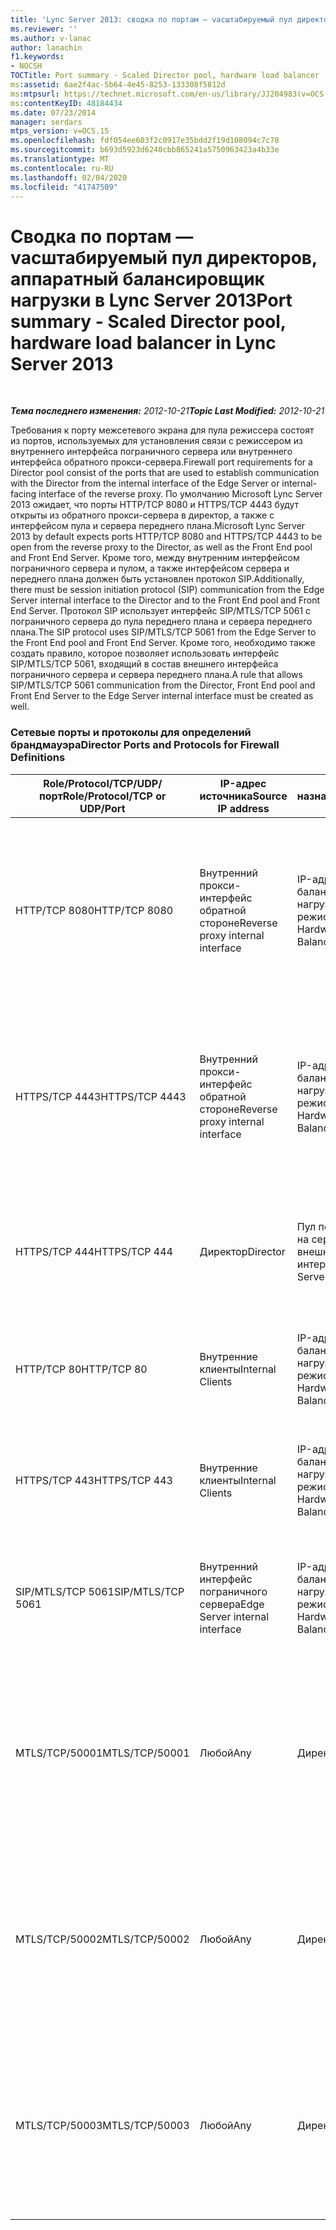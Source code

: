 ```yaml
---
title: 'Lync Server 2013: сводка по портам — vасштабируемый пул директоров, аппаратный балансировщик нагрузки'
ms.reviewer: ''
ms.author: v-lanac
author: lanachin
f1.keywords:
- NOCSH
TOCTitle: Port summary - Scaled Director pool, hardware load balancer
ms:assetid: 6ae2f4ac-5b64-4e45-8253-133308f5812d
ms:mtpsurl: https://technet.microsoft.com/en-us/library/JJ204983(v=OCS.15)
ms:contentKeyID: 48184434
ms.date: 07/23/2014
manager: serdars
mtps_version: v=OCS.15
ms.openlocfilehash: fdf054ee603f2c0917e35bdd2f19d108094c7c78
ms.sourcegitcommit: b693d5923d6240cbb865241a5750963423a4b33e
ms.translationtype: MT
ms.contentlocale: ru-RU
ms.lasthandoff: 02/04/2020
ms.locfileid: "41747509"
---
```

<div data-xmlns="http://www.w3.org/1999/xhtml">

<div class="topic" data-xmlns="http://www.w3.org/1999/xhtml" data-msxsl="urn:schemas-microsoft-com:xslt" data-cs="http://msdn.microsoft.com/en-us/">

<div data-asp="http://msdn2.microsoft.com/asp">

# <a name="port-summary---scaled-director-pool-hardware-load-balancer-in-lync-server-2013"></a><span data-ttu-id="33d2e-102">Сводка по портам — vасштабируемый пул директоров, аппаратный балансировщик нагрузки в Lync Server 2013</span><span class="sxs-lookup"><span data-stu-id="33d2e-102">Port summary - Scaled Director pool, hardware load balancer in Lync Server 2013</span></span>

</div>

<div id="mainSection">

<div id="mainBody">

<span> </span>

<span data-ttu-id="33d2e-103">_**Тема последнего изменения:** 2012-10-21_</span><span class="sxs-lookup"><span data-stu-id="33d2e-103">_**Topic Last Modified:** 2012-10-21_</span></span>

<span data-ttu-id="33d2e-104">Требования к порту межсетевого экрана для пула режиссера состоят из портов, используемых для установления связи с режиссером из внутреннего интерфейса пограничного сервера или внутреннего интерфейса обратного прокси-сервера.</span><span class="sxs-lookup"><span data-stu-id="33d2e-104">Firewall port requirements for a Director pool consist of the ports that are used to establish communication with the Director from the internal interface of the Edge Server or internal-facing interface of the reverse proxy.</span></span> <span data-ttu-id="33d2e-105">По умолчанию Microsoft Lync Server 2013 ожидает, что порты HTTP/TCP 8080 и HTTPS/TCP 4443 будут открыты из обратного прокси-сервера в директор, а также с интерфейсом пула и сервера переднего плана.</span><span class="sxs-lookup"><span data-stu-id="33d2e-105">Microsoft Lync Server 2013 by default expects ports HTTP/TCP 8080 and HTTPS/TCP 4443 to be open from the reverse proxy to the Director, as well as the Front End pool and Front End Server.</span></span> <span data-ttu-id="33d2e-106">Кроме того, между внутренним интерфейсом пограничного сервера и пулом, а также интерфейсом сервера и переднего плана должен быть установлен протокол SIP.</span><span class="sxs-lookup"><span data-stu-id="33d2e-106">Additionally, there must be session initiation protocol (SIP) communication from the Edge Server internal interface to the Director and to the Front End pool and Front End Server.</span></span> <span data-ttu-id="33d2e-107">Протокол SIP использует интерфейс SIP/MTLS/TCP 5061 с пограничного сервера до пула переднего плана и сервера переднего плана.</span><span class="sxs-lookup"><span data-stu-id="33d2e-107">The SIP protocol uses SIP/MTLS/TCP 5061 from the Edge Server to the Front End pool and Front End Server.</span></span> <span data-ttu-id="33d2e-108">Кроме того, необходимо также создать правило, которое позволяет использовать интерфейс SIP/MTLS/TCP 5061, входящий в состав внешнего интерфейса пограничного сервера и сервера переднего плана.</span><span class="sxs-lookup"><span data-stu-id="33d2e-108">A rule that allows SIP/MTLS/TCP 5061 communication from the Director, Front End pool and Front End Server to the Edge Server internal interface must be created as well.</span></span>

### <a name="director-ports-and-protocols-for-firewall-definitions"></a><span data-ttu-id="33d2e-109">Сетевые порты и протоколы для определений брандмауэра</span><span class="sxs-lookup"><span data-stu-id="33d2e-109">Director Ports and Protocols for Firewall Definitions</span></span>

<table>
<colgroup>
<col style="width: 25%" />
<col style="width: 25%" />
<col style="width: 25%" />
<col style="width: 25%" />
</colgroup>
<thead>
<tr class="header">
<th><span data-ttu-id="33d2e-110">Role/Protocol/TCP/UDP/порт</span><span class="sxs-lookup"><span data-stu-id="33d2e-110">Role/Protocol/TCP or UDP/Port</span></span></th>
<th><span data-ttu-id="33d2e-111">IP-адрес источника</span><span class="sxs-lookup"><span data-stu-id="33d2e-111">Source IP address</span></span></th>
<th><span data-ttu-id="33d2e-112">IP-адрес назначения</span><span class="sxs-lookup"><span data-stu-id="33d2e-112">Destination IP address</span></span></th>
<th><span data-ttu-id="33d2e-113">Примечания.</span><span class="sxs-lookup"><span data-stu-id="33d2e-113">Notes</span></span></th>
</tr>
</thead>
<tbody>
<tr class="odd">
<td><p><span data-ttu-id="33d2e-114">HTTP/TCP 8080</span><span class="sxs-lookup"><span data-stu-id="33d2e-114">HTTP/TCP 8080</span></span></p></td>
<td><p><span data-ttu-id="33d2e-115">Внутренний прокси-интерфейс обратной стороне</span><span class="sxs-lookup"><span data-stu-id="33d2e-115">Reverse proxy internal interface</span></span></p></td>
<td><p><span data-ttu-id="33d2e-116">IP-адрес подсистемы балансировки нагрузки для режиссера</span><span class="sxs-lookup"><span data-stu-id="33d2e-116">Director Hardware Load Balancer VIP</span></span></p></td>
<td><p><span data-ttu-id="33d2e-117">По умолчанию получил внешняя сторона обратного прокси-сервера, связь передается в каталог ХЛБ VIP и на сервер переднего плана.</span><span class="sxs-lookup"><span data-stu-id="33d2e-117">Initially received by the external side of the reverse proxy, the communication is sent on to the Director HLB VIP and Front End Servers web services</span></span></p></td>
</tr>
<tr class="even">
<td><p><span data-ttu-id="33d2e-118">HTTPS/TCP 4443</span><span class="sxs-lookup"><span data-stu-id="33d2e-118">HTTPS/TCP 4443</span></span></p></td>
<td><p><span data-ttu-id="33d2e-119">Внутренний прокси-интерфейс обратной стороне</span><span class="sxs-lookup"><span data-stu-id="33d2e-119">Reverse proxy internal interface</span></span></p></td>
<td><p><span data-ttu-id="33d2e-120">IP-адрес подсистемы балансировки нагрузки для режиссера</span><span class="sxs-lookup"><span data-stu-id="33d2e-120">Director Hardware Load Balancer VIP</span></span></p></td>
<td><p><span data-ttu-id="33d2e-121">По умолчанию получил внешняя сторона обратного прокси-сервера, связь передается в каталог ХЛБ VIP и на сервер переднего плана.</span><span class="sxs-lookup"><span data-stu-id="33d2e-121">Initially received by the external side of the reverse proxy, the communication is sent on to the Director HLB VIP and Front End Servers web services</span></span></p></td>
</tr>
<tr class="odd">
<td><p><span data-ttu-id="33d2e-122">HTTPS/TCP 444</span><span class="sxs-lookup"><span data-stu-id="33d2e-122">HTTPS/TCP 444</span></span></p></td>
<td><p><span data-ttu-id="33d2e-123">Директор</span><span class="sxs-lookup"><span data-stu-id="33d2e-123">Director</span></span></p></td>
<td><p><span data-ttu-id="33d2e-124">Пул переднего плана на сервере или внешнем интерфейсе</span><span class="sxs-lookup"><span data-stu-id="33d2e-124">Front End Server or Front End pool</span></span></p></td>
<td><p><span data-ttu-id="33d2e-125">Межсерверная связь между директором ХЛБ VIP и серверами переднего плана</span><span class="sxs-lookup"><span data-stu-id="33d2e-125">Inter-server communication between the Director HLB VIP and the Front End Servers</span></span></p></td>
</tr>
<tr class="even">
<td><p><span data-ttu-id="33d2e-126">HTTP/TCP 80</span><span class="sxs-lookup"><span data-stu-id="33d2e-126">HTTP/TCP 80</span></span></p></td>
<td><p><span data-ttu-id="33d2e-127">Внутренние клиенты</span><span class="sxs-lookup"><span data-stu-id="33d2e-127">Internal Clients</span></span></p></td>
<td><p><span data-ttu-id="33d2e-128">IP-адрес подсистемы балансировки нагрузки для режиссера</span><span class="sxs-lookup"><span data-stu-id="33d2e-128">Director Hardware Load Balancer VIP</span></span></p></td>
<td><p><span data-ttu-id="33d2e-129">Режиссер предоставляет веб-службы внутренним и внешним клиентам.</span><span class="sxs-lookup"><span data-stu-id="33d2e-129">The Director provides web services to internal as well as external clients.</span></span></p></td>
</tr>
<tr class="odd">
<td><p><span data-ttu-id="33d2e-130">HTTPS/TCP 443</span><span class="sxs-lookup"><span data-stu-id="33d2e-130">HTTPS/TCP 443</span></span></p></td>
<td><p><span data-ttu-id="33d2e-131">Внутренние клиенты</span><span class="sxs-lookup"><span data-stu-id="33d2e-131">Internal Clients</span></span></p></td>
<td><p><span data-ttu-id="33d2e-132">IP-адрес подсистемы балансировки нагрузки для режиссера</span><span class="sxs-lookup"><span data-stu-id="33d2e-132">Director Hardware Load Balancer VIP</span></span></p></td>
<td><p><span data-ttu-id="33d2e-133">Режиссер предоставляет веб-службы внутренним и внешним клиентам.</span><span class="sxs-lookup"><span data-stu-id="33d2e-133">The Director provides web services to internal as well as external clients.</span></span></p></td>
</tr>
<tr class="even">
<td><p><span data-ttu-id="33d2e-134">SIP/MTLS/TCP 5061</span><span class="sxs-lookup"><span data-stu-id="33d2e-134">SIP/MTLS/TCP 5061</span></span></p></td>
<td><p><span data-ttu-id="33d2e-135">Внутренний интерфейс пограничного сервера</span><span class="sxs-lookup"><span data-stu-id="33d2e-135">Edge Server internal interface</span></span></p></td>
<td><p><span data-ttu-id="33d2e-136">IP-адрес подсистемы балансировки нагрузки для режиссера</span><span class="sxs-lookup"><span data-stu-id="33d2e-136">Director Hardware Load Balancer VIP</span></span></p></td>
<td><p><span data-ttu-id="33d2e-137">Обмен данными SIP от пограничного сервера к директору и к серверам переднего плана.</span><span class="sxs-lookup"><span data-stu-id="33d2e-137">SIP communication from the Edge Server to the Director, and Front End Servers.</span></span></p></td>
</tr>
<tr class="odd">
<td><p><span data-ttu-id="33d2e-138">MTLS/TCP/50001</span><span class="sxs-lookup"><span data-stu-id="33d2e-138">MTLS/TCP/50001</span></span></p></td>
<td><p><span data-ttu-id="33d2e-139">Любой</span><span class="sxs-lookup"><span data-stu-id="33d2e-139">Any</span></span></p></td>
<td><p><span data-ttu-id="33d2e-140">Директор</span><span class="sxs-lookup"><span data-stu-id="33d2e-140">Director</span></span></p></td>
<td><p><span data-ttu-id="33d2e-141">Команды для централизованного ведения журналов (Клсконтроллер. exe) или агента (Клсажент. exe) и сбора журналов</span><span class="sxs-lookup"><span data-stu-id="33d2e-141">Centralized Logging Service controller (ClsController.exe) or agent (ClsAgent.exe)commands and log collection</span></span></p></td>
</tr>
<tr class="even">
<td><p><span data-ttu-id="33d2e-142">MTLS/TCP/50002</span><span class="sxs-lookup"><span data-stu-id="33d2e-142">MTLS/TCP/50002</span></span></p></td>
<td><p><span data-ttu-id="33d2e-143">Любой</span><span class="sxs-lookup"><span data-stu-id="33d2e-143">Any</span></span></p></td>
<td><p><span data-ttu-id="33d2e-144">Директор</span><span class="sxs-lookup"><span data-stu-id="33d2e-144">Director</span></span></p></td>
<td><p><span data-ttu-id="33d2e-145">Команды для централизованного ведения журналов (Клсконтроллер. exe) или агента (Клсажент. exe) и сбора журналов</span><span class="sxs-lookup"><span data-stu-id="33d2e-145">Centralized Logging Service controller (ClsController.exe) or agent (ClsAgent.exe)commands and log collection</span></span></p></td>
</tr>
<tr class="odd">
<td><p><span data-ttu-id="33d2e-146">MTLS/TCP/50003</span><span class="sxs-lookup"><span data-stu-id="33d2e-146">MTLS/TCP/50003</span></span></p></td>
<td><p><span data-ttu-id="33d2e-147">Любой</span><span class="sxs-lookup"><span data-stu-id="33d2e-147">Any</span></span></p></td>
<td><p><span data-ttu-id="33d2e-148">Директор</span><span class="sxs-lookup"><span data-stu-id="33d2e-148">Director</span></span></p></td>
<td><p><span data-ttu-id="33d2e-149">Команды для централизованного ведения журналов (Клсконтроллер. exe) или агента (Клсажент. exe) и сбора журналов</span><span class="sxs-lookup"><span data-stu-id="33d2e-149">Centralized Logging Service controller (ClsController.exe) or agent (ClsAgent.exe)commands and log collection</span></span></p></td>
</tr>
</tbody>
</table>


</div>

<span> </span>

</div>

</div>

</div>

